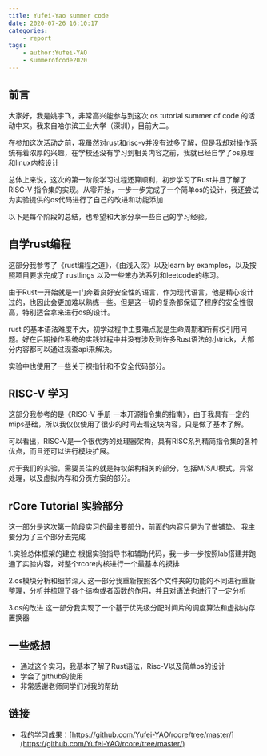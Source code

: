 ```yaml
---
title: Yufei-Yao summer code
date: 2020-07-26 16:10:17
categories:
    - report
tags:
    - author:Yufei-YAO
    - summerofcode2020
---
```

## 前言

大家好，我是姚宇飞，非常高兴能参与到这次 os tutorial summer of code 的活动中来。我来自哈尔滨工业大学（深圳），目前大二。

在参加这次活动之前，我虽然对rust和risc-v并没有过多了解，但是我却对操作系统有着浓厚的兴趣，在学校还没有学习到相关内容之前，我就已经自学了os原理和linux内核设计

总体上来说，这次的第一阶段学习过程还算顺利，初步学习了Rust并且了解了 RISC-V 指令集的实现。从零开始，一步一步完成了一个简单os的设计，我还尝试为实验提供的os代码进行了自己的改进和功能添加

以下是每个阶段的总结，也希望和大家分享一些自己的学习经验。
<!-- more -->
## 自学rust编程

这部分我参考了《rust编程之道》，《由浅入深》以及learn by examples，以及按照项目要求完成了 rustlings 以及一些笨办法系列和leetcode的练习。

由于Rust一开始就是一门奔着良好安全性的语言，作为现代语言，他是精心设计过的，也因此会更加难以熟练一些。但是这一切的复杂都保证了程序的安全性很高，特别适合拿来进行os的设计。

rust 的基本语法难度不大，初学过程中主要难点就是生命周期和所有权引用问题。好在后期操作系统的实践过程中并没有涉及到许多Rust语法的小trick，大部分内容都可以通过现查api来解决。

实验中也使用了一些关于裸指针和不安全代码部分。


## RISC-V 学习

这部分我参考的是《RISC-V 手册 一本开源指令集的指南》，由于我具有一定的mips基础，所以我仅仅使用了很少的时间去看这块内容，只是做了基本了解。

可以看出，RISC-V是一个很优秀的处理器架构，具有RISC系列精简指令集的各种优点，而且还可以进行模块扩展。

对于我们的实验，需要关注的就是特权架构相关的部分，包括M/S/U模式，异常处理，以及虚拟内存和分页方案的部分。

## rCore Tutorial 实验部分

这一部分是这次第一阶段实习的最主要部分，前面的内容只是为了做铺垫。
我主要分为了三个部分去完成

1.实验总体框架的建立
根据实验指导书和辅助代码，我一步一步按照lab搭建并跑通了实验内容，对整个rcore内核进行一个最基本的摸排

2.os模块分析和细节深入
这一部分我重新按照各个文件夹的功能的不同进行重新整理，分析并梳理了各个结构或者函数的作用，并且对语法也进行了一定分析

3.os的改进
这一部分我实现了一个基于优先级分配时间片的调度算法和虚拟内存置换器


## 一些感想

- 通过这个实习，我基本了解了Rust语法，Risc-V以及简单os的设计
- 学会了github的使用
- 非常感谢老师同学们对我的帮助

## 链接

- 我的学习成果：[https://github.com/Yufei-YAO/rcore/tree/master/](https://github.com/Yufei-YAO/rcore/tree/master/)
